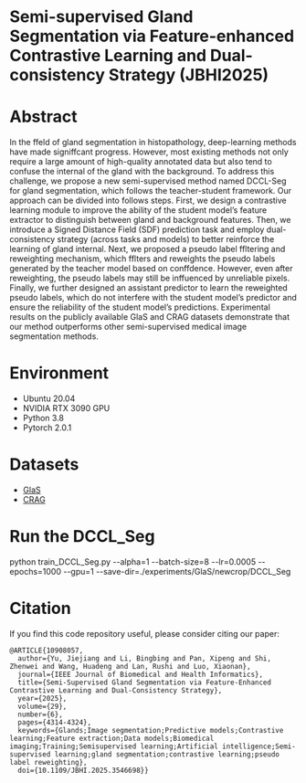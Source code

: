 # Semi-supervised Gland Segmentation via Feature-enhanced Contrastive Learning and Dual-consistency Strategy (JBHI2025)

# Abstract
In the ffeld of gland segmentation in histopathology, deep-learning methods have made signiffcant progress. However, most existing methods not only require a large amount of high-quality annotated data but also tend to confuse the internal of the gland with the background. To address this challenge, we propose a new semi-supervised method named DCCL-Seg for gland segmentation, which follows the teacher-student framework. Our approach can be divided into follows steps. First, we design a contrastive learning module to improve the ability of the student model’s feature extractor to distinguish between gland and background features. Then, we introduce a Signed Distance Field (SDF) prediction task and employ dual-consistency strategy (across tasks and models) to better reinforce the learning of gland internal.
Next, we proposed a pseudo label ffltering and reweighting mechanism, which fflters and reweights the pseudo labels generated by the teacher model based on conffdence. However, even after reweighting, the pseudo labels may still be inffuenced by unreliable pixels. Finally, we further designed an assistant predictor to learn the reweighted pseudo labels, which do not interfere with the student model’s predictor and ensure the reliability of the student model’s predictions. Experimental results on the publicly available GlaS and CRAG datasets demonstrate that our method outperforms other semi-supervised medical image segmentation methods.

# Environment
- Ubuntu 20.04
- NVIDIA RTX 3090 GPU
- Python 3.8
- Pytorch 2.0.1

# Datasets
- [GlaS](https://datasets.activeloop.ai/docs/ml/datasets/glas-dataset/)
- [CRAG](https://warwick.ac.uk/fac/cross_fac/tia/data/mildnet/)

# Run the DCCL_Seg
python train_DCCL_Seg.py --alpha=1 --batch-size=8 --lr=0.0005 --epochs=1000 --gpu=1 --save-dir=./experiments/GlaS/newcrop/DCCL_Seg

# Citation
If you find this code repository useful, please consider citing our paper:
```text
@ARTICLE{10908057,
  author={Yu, Jiejiang and Li, Bingbing and Pan, Xipeng and Shi, Zhenwei and Wang, Huadeng and Lan, Rushi and Luo, Xiaonan},
  journal={IEEE Journal of Biomedical and Health Informatics}, 
  title={Semi-Supervised Gland Segmentation via Feature-Enhanced Contrastive Learning and Dual-Consistency Strategy}, 
  year={2025},
  volume={29},
  number={6},
  pages={4314-4324},
  keywords={Glands;Image segmentation;Predictive models;Contrastive learning;Feature extraction;Data models;Biomedical imaging;Training;Semisupervised learning;Artificial intelligence;Semi-supervised learning;gland segmentation;contrastive learning;pseudo label reweighting},
  doi={10.1109/JBHI.2025.3546698}}
```
